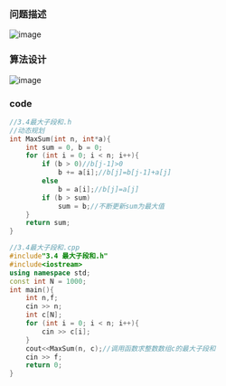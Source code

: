 ### 问题描述

![image](https://user-images.githubusercontent.com/113157460/197216861-578f6512-38bf-49c4-bb66-e23bbc887d0f.png)


### 算法设计

![image](https://user-images.githubusercontent.com/113157460/197216824-a99d8c38-cd63-4380-9f0d-fcd4dabc68fd.png)



### code
```c++
//3.4最大子段和.h
//动态规划
int MaxSum(int n, int*a){
	int sum = 0, b = 0;
	for (int i = 0; i < n; i++){
		if (b > 0)//b[j-1]>0
			b += a[i];//b[j]=b[j-1]+a[j]
		else
			b = a[i];//b[j]=a[j]
		if (b > sum)
			sum = b;//不断更新sum为最大值
	}
	return sum;
}

//3.4最大子段和.cpp
#include"3.4 最大子段和.h"
#include<iostream>
using namespace std;
const int N = 1000;
int main(){
	int n,f;
	cin >> n;
	int c[N];
	for (int i = 0; i < n; i++){
		cin >> c[i];
	}
	cout<<MaxSum(n, c);//调用函数求整数数组c的最大子段和
	cin >> f;
	return 0;
}
```



